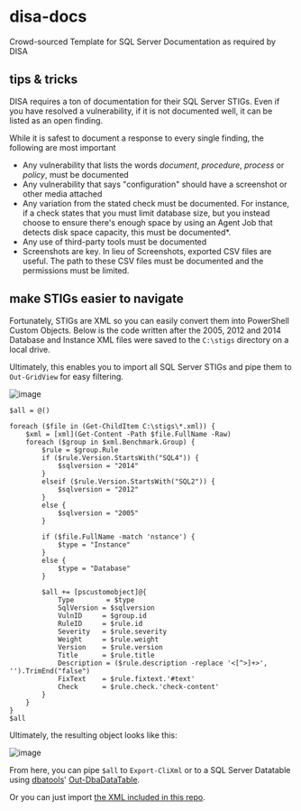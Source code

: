 # disa-docs
Crowd-sourced Template for SQL Server Documentation as required by DISA

## tips & tricks
DISA requires a ton of documentation for their SQL Server STIGs. Even if you have resolved a vulnerability, if it is not documented well, it can be listed as an open finding.

While it is safest to document a response to every single finding, the following are most important

* Any vulnerability that lists the words _document_, _procedure_, _process_ or _policy_, must be documented
* Any vulnerability that says "configuration" should have a screenshot or other media attached
* Any variation from the stated check must be documented. For instance, if a check states that you must limit database size, but you instead choose to ensure there's enough space by using an Agent Job that detects disk space capacity, this must be documented*.
* Any use of third-party tools must be documented
* Screenshots are key. In lieu of Screenshots, exported CSV files are useful. The path to these CSV files must be documented and the permissions must be limited.

## make STIGs easier to navigate

Fortunately, STIGs are XML so you can easily convert them into PowerShell Custom Objects. Below is the code written after the 2005, 2012 and 2014 Database and Instance XML files were saved to the `C:\stigs` directory on a local drive.

Ultimately, this enables you to import all SQL Server STIGs and pipe them to `Out-GridView` for easy filtering.

![image](https://user-images.githubusercontent.com/8278033/29754045-181e75d4-8b7e-11e7-9106-9616bfb48813.png)

````
$all = @()

foreach ($file in (Get-ChildItem C:\stigs\*.xml)) {
	$xml = [xml](Get-Content -Path $file.FullName -Raw)
	foreach ($group in $xml.Benchmark.Group) {
		$rule = $group.Rule
		if ($rule.Version.StartsWith("SQL4")) {
			$sqlversion = "2014"
		}
		elseif ($rule.Version.StartsWith("SQL2")) {
			$sqlversion = "2012"
		}
		else {
			$sqlversion = "2005"
		}
		
		if ($file.FullName -match 'nstance') {
			$type = "Instance"
		}
		else {
			$type = "Database"
		}
		
		$all += [pscustomobject]@{
			Type	    = $type
			SqlVersion = $sqlversion
			VulnID	   = $group.id
			RuleID	   = $rule.id
			Severity   = $rule.severity
			Weight	   = $rule.weight
			Version    = $rule.version
			Title	   = $rule.title
			Description = ($rule.description -replace '<[^>]+>', '').TrimEnd("false")
			FixText    = $rule.fixtext.'#text'
			Check	   = $rule.check.'check-content'
		}
	}
}
$all
````

Ultimately, the resulting object looks like this:

![image](https://user-images.githubusercontent.com/8278033/29754134-5b96f420-8b7f-11e7-9ddf-d103a95bc87f.png)

From here, you can pipe `$all` to `Export-CliXml` or to a SQL Server Datatable using [dbatools](https://dbatools.io)' [Out-DbaDataTable](https://dbatools.io/Out-DbaDataTable).

Or you can just import [the XML included in this repo](https://github.com/sqlcollaborative/disa-docs/blob/master/sqlstig.xml).
